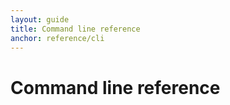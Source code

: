```yaml
---
layout: guide
title: Command line reference
anchor: reference/cli
---
```


# Command line reference
